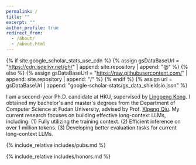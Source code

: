 ```yaml
---
permalink: /
title: ""
excerpt: ""
author_profile: true
redirect_from: 
  - /about/
  - /about.html
---
```


{% if site.google_scholar_stats_use_cdn %}
{% assign gsDataBaseUrl = "https://cdn.jsdelivr.net/gh/" | append: site.repository | append: "@" %}
{% else %}
{% assign gsDataBaseUrl = "https://raw.githubusercontent.com/" | append: site.repository | append: "/" %}
{% endif %}
{% assign url = gsDataBaseUrl | append: "google-scholar-stats/gs_data_shieldsio.json" %}

<span class='anchor' id='about-me'></span>



I am a second-year Ph.D. candidate at HKU, supervised by [Lingpeng Kong](https://ikekonglp.github.io/). I obtained my bachelor's and master's degrees from the Department of Computer Science at Fudan University, advised by Prof. [Xipeng Qiu](https://xpqiu.github.io/en.html). My current research focuses on building effective long-context LLMs, including:
(1) Fully utilizing the training context.
(2) Efficient inference on over 1 million tokens.
(3) Developing better evaluation tasks for current long-context LLMs.


{% include_relative includes/pubs.md %}

{% include_relative includes/honors.md %}


<table style="width:20%;border:0px;border-spacing:0px;border-collapse:separate;margin-right:auto;margin-left:auto;"><tbody>
  <tr>
    <script type='text/javascript' id='clustrmaps' src='//cdn.clustrmaps.com/map_v2.js?cl=348ecb&w=200&t=tt&d=9m0ZS4AxwFSdh8NyeNwF9tYWp7ej9AlJ2-V9PRqw5XA&co=ffffff&cmo=ffb732&cmn=fc4b4b&ct=000000'></script>
</tr>
</tbody></table>